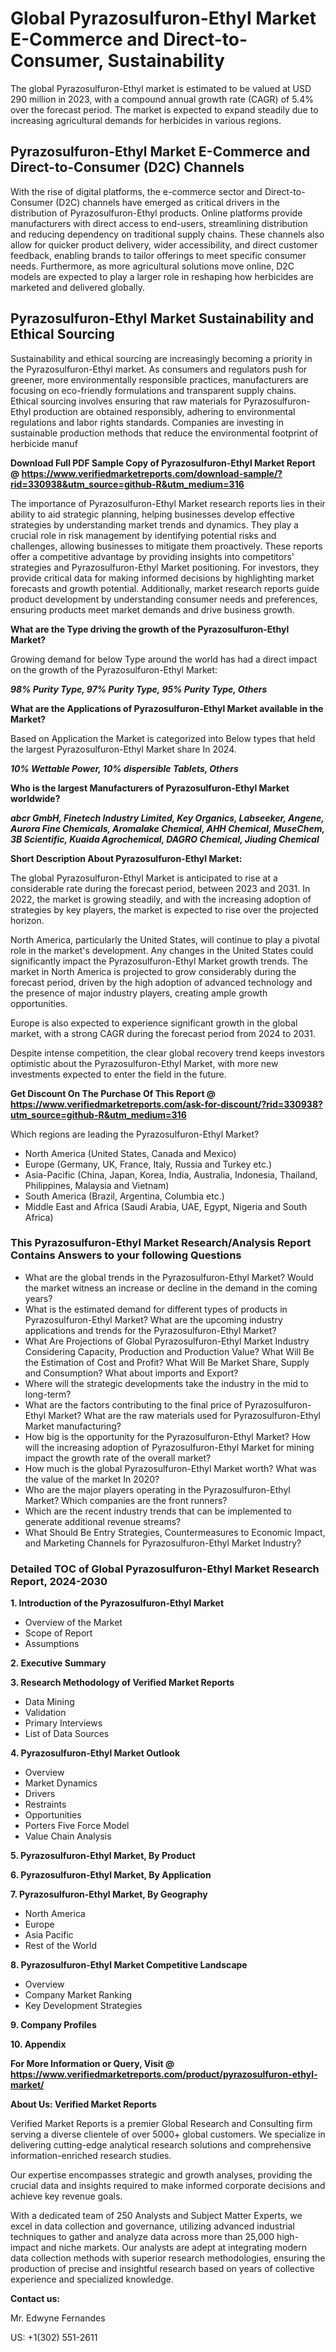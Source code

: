 <h1>Global Pyrazosulfuron-Ethyl Market E-Commerce and Direct-to-Consumer, Sustainability</h1><p class=""><p>The global Pyrazosulfuron-Ethyl market is estimated to be valued at USD 290 million in 2023, with a compound annual growth rate (CAGR) of 5.4% over the forecast period. The market is expected to expand steadily due to increasing agricultural demands for herbicides in various regions.</p><h2>Pyrazosulfuron-Ethyl Market E-Commerce and Direct-to-Consumer (D2C) Channels</h2><p>With the rise of digital platforms, the e-commerce sector and Direct-to-Consumer (D2C) channels have emerged as critical drivers in the distribution of Pyrazosulfuron-Ethyl products. Online platforms provide manufacturers with direct access to end-users, streamlining distribution and reducing dependency on traditional supply chains. These channels also allow for quicker product delivery, wider accessibility, and direct customer feedback, enabling brands to tailor offerings to meet specific consumer needs. Furthermore, as more agricultural solutions move online, D2C models are expected to play a larger role in reshaping how herbicides are marketed and delivered globally.</p><h2>Pyrazosulfuron-Ethyl Market Sustainability and Ethical Sourcing</h2><p>Sustainability and ethical sourcing are increasingly becoming a priority in the Pyrazosulfuron-Ethyl market. As consumers and regulators push for greener, more environmentally responsible practices, manufacturers are focusing on eco-friendly formulations and transparent supply chains. Ethical sourcing involves ensuring that raw materials for Pyrazosulfuron-Ethyl production are obtained responsibly, adhering to environmental regulations and labor rights standards. Companies are investing in sustainable production methods that reduce the environmental footprint of herbicide manuf</p><p class=""><strong>Download Full PDF Sample Copy of Pyrazosulfuron-Ethyl Market Report @ <a href="https://www.verifiedmarketreports.com/download-sample/?rid=330938&utm_source=github-R&utm_medium=316" target="_blank">https://www.verifiedmarketreports.com/download-sample/?rid=330938&utm_source=github-R&utm_medium=316</a></strong></p><p>The importance of&nbsp;Pyrazosulfuron-Ethyl Market research reports lies in their ability to aid strategic planning, helping businesses develop effective strategies by understanding market trends and dynamics. They play a crucial role in risk management by identifying potential risks and challenges, allowing businesses to mitigate them proactively. These reports offer a competitive advantage by providing insights into competitors' strategies and Pyrazosulfuron-Ethyl Market positioning. For investors, they provide critical data for making informed decisions by highlighting market forecasts and growth potential. Additionally, market research reports guide product development by understanding consumer needs and preferences, ensuring products meet market demands and drive business growth.</p><p><strong>What are the&nbsp;Type driving the growth of the Pyrazosulfuron-Ethyl Market?</strong></p><p id="" class="">Growing demand for below Type around the world has had a direct impact on the growth of the Pyrazosulfuron-Ethyl Market:</p><p class=""><em><strong>98% Purity Type, 97% Purity Type, 95% Purity Type, Others</strong></em></p><p class=""><strong>What are the&nbsp;Applications&nbsp;of Pyrazosulfuron-Ethyl Market available in the Market?</strong></p><p id="" class="">Based on Application the Market is categorized into Below types that held the largest Pyrazosulfuron-Ethyl Market share In 2024.</p><p class=""><em><strong>10% Wettable Power, 10% dispersible Tablets, Others</strong></em></p><p class=""><strong>Who is the largest Manufacturers of Pyrazosulfuron-Ethyl Market worldwide?</strong></p><p><em><strong>abcr GmbH, Finetech Industry Limited, Key Organics, Labseeker, Angene, Aurora Fine Chemicals, Aromalake Chemical, AHH Chemical, MuseChem, 3B Scientific, Kuaida Agrochemical, DAGRO Chemical, Jiuding Chemical</strong></em></p><p id="" class=""><strong>Short Description About Pyrazosulfuron-Ethyl Market:</strong></p><p>The global Pyrazosulfuron-Ethyl Market is anticipated to rise at a considerable rate during the forecast period, between 2023 and 2031. In 2022, the market is growing steadily, and with the increasing adoption of strategies by key players, the market is expected to rise over the projected horizon.</p><p>North America, particularly the United States, will continue to play a pivotal role in the market's development. Any changes in the United States could significantly impact the Pyrazosulfuron-Ethyl Market growth trends. The market in North America is projected to grow considerably during the forecast period, driven by the high adoption of advanced technology and the presence of major industry players, creating ample growth opportunities.</p><p>Europe is also expected to experience significant growth in the global market, with a strong CAGR during the forecast period from 2024 to 2031.</p><p>Despite intense competition, the clear global recovery trend keeps investors optimistic about the Pyrazosulfuron-Ethyl Market, with more new investments expected to enter the field in the future.</p><p id="" class=""><strong>Get Discount On The Purchase Of This Report @ <a href="https://www.verifiedmarketreports.com/ask-for-discount/?rid=330938?utm_source=github-R&utm_medium=316" target="_blank">https://www.verifiedmarketreports.com/ask-for-discount/?rid=330938?utm_source=github-R&utm_medium=316</a></strong></p><p class="">Which regions are leading the Pyrazosulfuron-Ethyl Market?</p><ul><li>North America (United States, Canada and Mexico)</li><li>Europe (Germany, UK, France, Italy, Russia and Turkey etc.)</li><li>Asia-Pacific (China, Japan, Korea, India, Australia, Indonesia, Thailand, Philippines, Malaysia and Vietnam)</li><li>South America (Brazil, Argentina, Columbia etc.)</li><li>Middle East and Africa (Saudi Arabia, UAE, Egypt, Nigeria and South Africa)</li></ul><h3 id="" class="">This Pyrazosulfuron-Ethyl Market Research/Analysis Report Contains Answers to your following Questions</h3><ul><li>What are the global trends in the Pyrazosulfuron-Ethyl Market? Would the market witness an increase or decline in the demand in the coming years?</li><li>What is the estimated demand for different types of products in Pyrazosulfuron-Ethyl Market? What are the upcoming industry applications and trends for the Pyrazosulfuron-Ethyl Market?</li><li>What Are Projections of Global Pyrazosulfuron-Ethyl Market Industry Considering Capacity, Production and Production Value? What Will Be the Estimation of Cost and Profit? What Will Be Market Share, Supply and Consumption? What about imports and Export?</li><li>Where will the strategic developments take the industry in the mid to long-term?</li><li>What are the factors contributing to the final price of Pyrazosulfuron-Ethyl Market? What are the raw materials used for Pyrazosulfuron-Ethyl Market manufacturing?</li><li>How big is the opportunity for the Pyrazosulfuron-Ethyl Market? How will the increasing adoption of Pyrazosulfuron-Ethyl Market for mining impact the growth rate of the overall market?</li><li>How much is the global Pyrazosulfuron-Ethyl Market worth? What was the value of the market In 2020?</li><li>Who are the major players operating in the Pyrazosulfuron-Ethyl Market? Which companies are the front runners?</li><li>Which are the recent industry trends that can be implemented to generate additional revenue streams?</li><li>What Should Be Entry Strategies, Countermeasures to Economic Impact, and Marketing Channels for Pyrazosulfuron-Ethyl Market Industry?</li></ul><h3 id="" class="">Detailed TOC of Global Pyrazosulfuron-Ethyl Market Research Report, 2024-2030</h3><p id="" class=""><strong>1. Introduction of the Pyrazosulfuron-Ethyl Market</strong></p><ul><li>Overview of the Market</li><li>Scope of Report</li><li>Assumptions</li></ul><p id="" class=""><strong>2. Executive Summary</strong></p><p id="" class=""><strong>3. Research Methodology of Verified Market Reports</strong></p><ul><li>Data Mining</li><li>Validation</li><li>Primary Interviews</li><li>List of Data Sources</li></ul><p id="" class=""><strong>4. Pyrazosulfuron-Ethyl Market Outlook</strong></p><ul><li>Overview</li><li>Market Dynamics</li><li>Drivers</li><li>Restraints</li><li>Opportunities</li><li>Porters Five Force Model</li><li>Value Chain Analysis</li></ul><p id="" class=""><strong>5. Pyrazosulfuron-Ethyl Market, By Product</strong></p><p id="" class=""><strong>6. Pyrazosulfuron-Ethyl Market, By Application</strong></p><p id="" class=""><strong>7. Pyrazosulfuron-Ethyl Market, By Geography</strong></p><ul><li>North America</li><li>Europe</li><li>Asia Pacific</li><li>Rest of the World</li></ul><p id="" class=""><strong>8. Pyrazosulfuron-Ethyl Market Competitive Landscape</strong></p><ul><li>Overview</li><li>Company Market Ranking</li><li>Key Development Strategies</li></ul><p id="" class=""><strong>9. Company Profiles</strong></p><p id="" class=""><strong>10. Appendix</strong></p><p id="" class=""><strong>For More Information or Query, Visit @ <a href="https://www.verifiedmarketreports.com/product/pyrazosulfuron-ethyl-market/" target="_blank">https://www.verifiedmarketreports.com/product/pyrazosulfuron-ethyl-market/</a></strong></p><p id="" class=""><strong>About Us: Verified Market Reports</strong></p><p id="" class="">Verified Market Reports is a premier Global Research and Consulting firm serving a diverse clientele of over 5000+ global customers. We specialize in delivering cutting-edge analytical research solutions and comprehensive information-enriched research studies.</p><p id="" class="">Our expertise encompasses strategic and growth analyses, providing the crucial data and insights required to make informed corporate decisions and achieve key revenue goals.</p><p id="" class="">With a dedicated team of 250 Analysts and Subject Matter Experts, we excel in data collection and governance, utilizing advanced industrial techniques to gather and analyze data across more than 25,000 high-impact and niche markets. Our analysts are adept at integrating modern data collection methods with superior research methodologies, ensuring the production of precise and insightful research based on years of collective experience and specialized knowledge.</p><p id="" class=""><strong>Contact us:</strong></p><p id="" class="">Mr. Edwyne Fernandes</p><p id="" class="">US: +1(302) 551-2611</p>